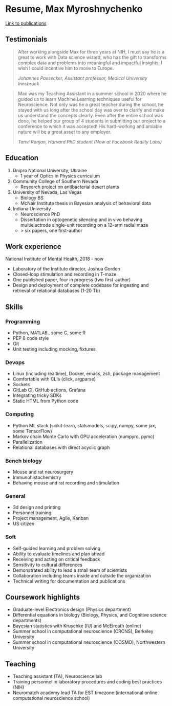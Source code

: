 # Resume, Max Myroshnychenko
[Link to publications](https://scholar.google.com/citations?user=hpzb2HkAAAAJ&hl=en)
## Testimonials
> After working alongside Max for three years at NIH, I must say he is a great to work with Data science wizard, who has the gift to transforms complex data and problems into meaningful and impactful insights. I wish I could incentive him to move to Europe.
> 
> _Johannes Passecker, Assistant professor, Medical University Innsbruck_

> Max was my Teaching Assistant in a summer school in 2020 where he guided us to learn Machine Learning techniques useful for Neuroscience. Not only was he a great teacher during the school, he stayed with us long after the school day was over to clarify and make us understand the concepts clearly. Even after the entire school was done, he helped our group of 4 students in submitting our project to a conference to which it was accepted! His hard-working and amiable nature will be a great asset to any employer.
> 
> _Tanvi Ranjan, Harvard PhD student (Now at Facebook Reality Labs)_

## Education 
1. Dnipro National University, Ukraine 
	- 1 year of Optics in Physics curriculum
2. Community College of Southern Nevada 
  	- Research project on antibacterial desert plants 
4. University of Nevada, Las Vegas
	- Biology BS
	- McNair Institute thesis in Bayesian analysis of behavioral data
5. Indiana University
	- Neuroscience PhD
	- Dissertation in optogenetic silencing and in vivo behaving multielectrode single-unit recording on a 12-arm radial maze
	- \> six papers, one first-author
    
## Work experience
National Institute of Mental Health, 2018 - now
- Laboratory of the Institute director, Joshua Gordon
- Closed-loop stimulation and recording in T-maze
- One published paper, four in progress (two first-author)
- Design and deployment of complete codebase for ingesting and retrieval of relational databases (1-20 Tb)

## Skills

### Programming
- Python, <font size="2"> MATLAB </font>, some C, some R  
- PEP 8 code style
- Git
- Unit testing including mocking, fixtures

### Devops
- Linux (including realtime), Docker, emacs, zsh, package management
- Comfortable with CLIs (click, argparse)
- Sockets
- GitLab CI, GitHub actions, Grafana 
- Integrating tricky SDKs
- Static HTML from Python code

### Computing
- Python ML stack (scikit-learn, statsmodels, scipy, numpy, some jax, some TensorFlow)
- Markov chain Monte Carlo with GPU acceleration (numpyro, pymc)
- Parallelization 
- Relational databases with direct acyclic graph

### Bench biology
- Mouse and rat neurosurgery
- Immunohistochemistry
- Behaving mouse and rat recording and stimulation

### General 
- 3d design and printing
- Personnel training
- Project management, Agile, Kanban
- US citizen

### Soft 
- Self-guided learning and problem solving
- Ability to evaluate timelines and plan ahead
- Receiving and acting on critical feedback
- Sensitivity to cultural differences 
- Demonstrated ability to lead a small team of scientists 
- Collaboration including teams inside and outside the organization
- Technical writing for documentation and publications

## Coursework highlights
- Graduate-level Electronics design (Physics department)
- Differential equations in biology (Biology, Physics, and Cognitive science departments)
- Bayesian statistics with Kruschke (IU) and McElreath (online)
- Summer school in computational neuroscience (CRCNS), Berkeley University
- Summer school in computational neuroscience (COSMO), Northwestern University

## Teaching
- Teaching assistant (TA), Neuroscience lab
- Training personnel in laboratory procedures and coding best practices (NIH)
- Neuromatch academy lead TA for EST timezone (international online computational neuroscience school)

